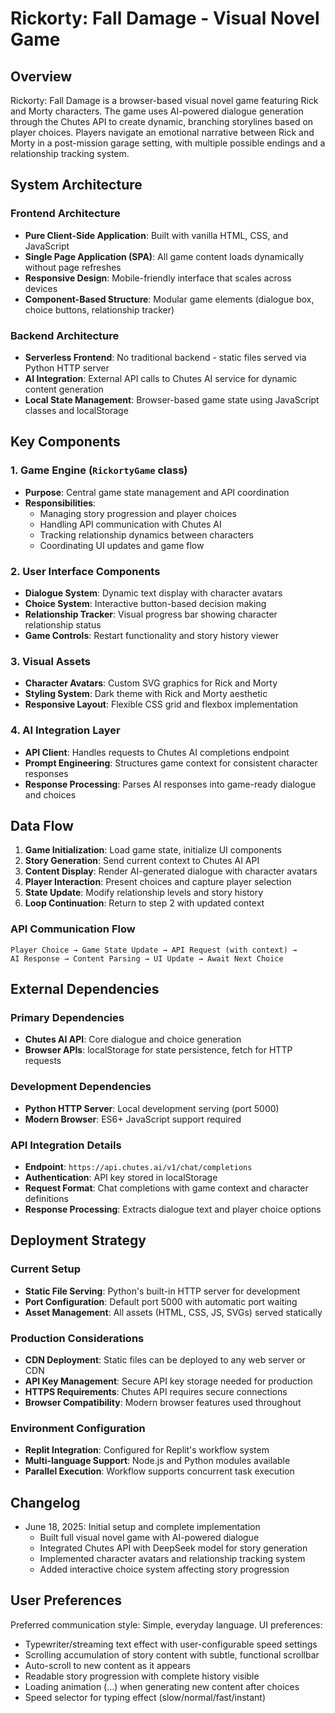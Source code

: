 # Rickorty: Fall Damage - Visual Novel Game

## Overview

Rickorty: Fall Damage is a browser-based visual novel game featuring Rick and Morty characters. The game uses AI-powered dialogue generation through the Chutes API to create dynamic, branching storylines based on player choices. Players navigate an emotional narrative between Rick and Morty in a post-mission garage setting, with multiple possible endings and a relationship tracking system.

## System Architecture

### Frontend Architecture
- **Pure Client-Side Application**: Built with vanilla HTML, CSS, and JavaScript
- **Single Page Application (SPA)**: All game content loads dynamically without page refreshes
- **Responsive Design**: Mobile-friendly interface that scales across devices
- **Component-Based Structure**: Modular game elements (dialogue box, choice buttons, relationship tracker)

### Backend Architecture
- **Serverless Frontend**: No traditional backend - static files served via Python HTTP server
- **AI Integration**: External API calls to Chutes AI service for dynamic content generation
- **Local State Management**: Browser-based game state using JavaScript classes and localStorage

## Key Components

### 1. Game Engine (`RickortyGame` class)
- **Purpose**: Central game state management and API coordination
- **Responsibilities**: 
  - Managing story progression and player choices
  - Handling API communication with Chutes AI
  - Tracking relationship dynamics between characters
  - Coordinating UI updates and game flow

### 2. User Interface Components
- **Dialogue System**: Dynamic text display with character avatars
- **Choice System**: Interactive button-based decision making
- **Relationship Tracker**: Visual progress bar showing character relationship status
- **Game Controls**: Restart functionality and story history viewer

### 3. Visual Assets
- **Character Avatars**: Custom SVG graphics for Rick and Morty
- **Styling System**: Dark theme with Rick and Morty aesthetic
- **Responsive Layout**: Flexible CSS grid and flexbox implementation

### 4. AI Integration Layer
- **API Client**: Handles requests to Chutes AI completions endpoint
- **Prompt Engineering**: Structures game context for consistent character responses
- **Response Processing**: Parses AI responses into game-ready dialogue and choices

## Data Flow

1. **Game Initialization**: Load game state, initialize UI components
2. **Story Generation**: Send current context to Chutes AI API
3. **Content Display**: Render AI-generated dialogue with character avatars
4. **Player Interaction**: Present choices and capture player selection
5. **State Update**: Modify relationship levels and story history
6. **Loop Continuation**: Return to step 2 with updated context

### API Communication Flow
```
Player Choice → Game State Update → API Request (with context) → 
AI Response → Content Parsing → UI Update → Await Next Choice
```

## External Dependencies

### Primary Dependencies
- **Chutes AI API**: Core dialogue and choice generation
- **Browser APIs**: localStorage for state persistence, fetch for HTTP requests

### Development Dependencies
- **Python HTTP Server**: Local development serving (port 5000)
- **Modern Browser**: ES6+ JavaScript support required

### API Integration Details
- **Endpoint**: `https://api.chutes.ai/v1/chat/completions`
- **Authentication**: API key stored in localStorage
- **Request Format**: Chat completions with game context and character definitions
- **Response Processing**: Extracts dialogue text and player choice options

## Deployment Strategy

### Current Setup
- **Static File Serving**: Python's built-in HTTP server for development
- **Port Configuration**: Default port 5000 with automatic port waiting
- **Asset Management**: All assets (HTML, CSS, JS, SVGs) served statically

### Production Considerations
- **CDN Deployment**: Static files can be deployed to any web server or CDN
- **API Key Management**: Secure API key storage needed for production
- **HTTPS Requirements**: Chutes API requires secure connections
- **Browser Compatibility**: Modern browser features used throughout

### Environment Configuration
- **Replit Integration**: Configured for Replit's workflow system
- **Multi-language Support**: Node.js and Python modules available
- **Parallel Execution**: Workflow supports concurrent task execution

## Changelog
- June 18, 2025: Initial setup and complete implementation
  - Built full visual novel game with AI-powered dialogue
  - Integrated Chutes API with DeepSeek model for story generation
  - Implemented character avatars and relationship tracking system
  - Added interactive choice system affecting story progression

## User Preferences

Preferred communication style: Simple, everyday language.
UI preferences: 
- Typewriter/streaming text effect with user-configurable speed settings
- Scrolling accumulation of story content with subtle, functional scrollbar
- Auto-scroll to new content as it appears
- Readable story progression with complete history visible
- Loading animation (...) when generating new content after choices
- Speed selector for typing effect (slow/normal/fast/instant)